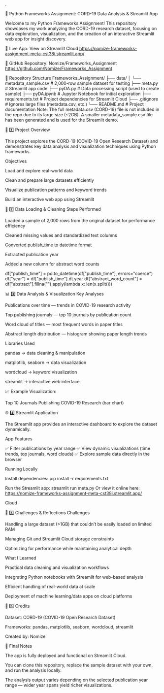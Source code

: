 .

🧠 Python Frameworks Assignment: CORD-19 Data Analysis & Streamlit App

Welcome to my Python Frameworks Assignment!
This repository showcases my work analyzing the CORD-19 research dataset, focusing on data exploration, visualization, and the creation of an interactive Streamlit web app for insight discovery.

🔗 Live App: View on Streamlit Cloud https://nomize-frameworks-assignment-meta-cst38i.streamlit.app/

📁 GitHub Repository: Nomize/Frameworks_Assignment https://github.com/Nomize/Frameworks_Assignment

📂 Repository Structure
Frameworks_Assignment/
├── data/
│   └── metadata_sample.csv        # 2,000-row sample dataset for testing
├── meta.py                        # Streamlit app code
├── pyDA.py                        # Data processing script (used to create sample)
├── pyDA.ipynb                     # Jupyter Notebook for initial exploration
├── requirements.txt               # Project dependencies for Streamlit Cloud
├── .gitignore                     # Ignores large files (metadata.csv, etc.)
└── README.md                      # Project documentation
Note: The full metadata.csv (CORD-19) file is not included in the repo due to its large size (~2GB).
A smaller metadata_sample.csv file has been generated and is used for the Streamlit demo.

🧾 1️⃣ Project Overview

This project explores the CORD-19 (COVID-19 Open Research Dataset) and demonstrates key data analysis and visualization techniques using Python frameworks.

Objectives

Load and explore real-world data

Clean and prepare large datasets efficiently

Visualize publication patterns and keyword trends

Build an interactive web app using Streamlit

🧹 2️⃣ Data Loading & Cleaning
Steps Performed

Loaded a sample of 2,000 rows from the original dataset for performance efficiency

Cleaned missing values and standardized text columns

Converted publish_time to datetime format

Extracted publication year

Added a new column for abstract word counts

df["publish_time"] = pd.to_datetime(df["publish_time"], errors="coerce")
df["year"] = df["publish_time"].dt.year
df["abstract_word_count"] = df["abstract"].fillna("").apply(lambda x: len(x.split()))

📊 3️⃣ Data Analysis & Visualization
Key Analyses

Publications over time — trends in COVID-19 research activity

Top publishing journals — top 10 journals by publication count

Word cloud of titles — most frequent words in paper titles

Abstract length distribution — histogram showing paper length trends

Libraries Used

pandas → data cleaning & manipulation

matplotlib, seaborn → data visualization

wordcloud → keyword visualization

streamlit → interactive web interface

📈 Example Visualization:

Top 10 Journals Publishing COVID-19 Research (bar chart)

🌐 4️⃣ Streamlit Application

The Streamlit app provides an interactive dashboard to explore the dataset dynamically.

App Features

✅ Filter publications by year range
✅ View dynamic visualizations (time trends, top journals, word clouds)
✅ Explore sample data directly in the browser

Running Locally

Install dependencies:
pip install -r requirements.txt

Run the Streamlit app:
streamlit run meta.py
Or view it online here:
https://nomize-frameworks-assignment-meta-cst38i.streamlit.app/

Cloud

💭 5️⃣ Challenges & Reflections
Challenges

Handling a large dataset (>1GB) that couldn’t be easily loaded on limited RAM

Managing Git and Streamlit Cloud storage constraints

Optimizing for performance while maintaining analytical depth

What I Learned

Practical data cleaning and visualization workflows

Integrating Python notebooks with Streamlit for web-based analysis

Efficient handling of real-world data at scale

Deployment of machine learning/data apps on cloud platforms

🙌 6️⃣ Credits

Dataset: CORD-19 (COVID-19 Open Research Dataset)

Frameworks: pandas, matplotlib, seaborn, wordcloud, streamlit

Created by: Nomize 

🧭 Final Notes

The app is fully deployed and functional on Streamlit Cloud.

You can clone this repository, replace the sample dataset with your own, and run the analysis locally.

The analysis output varies depending on the selected publication year range — wider year spans yield richer visualizations.
